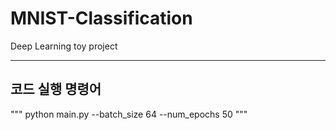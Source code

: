 # MNIST-Classification
Deep Learning toy project

-----------
## 코드 실행 명령어
"""
python main.py --batch_size 64 --num_epochs 50
"""
